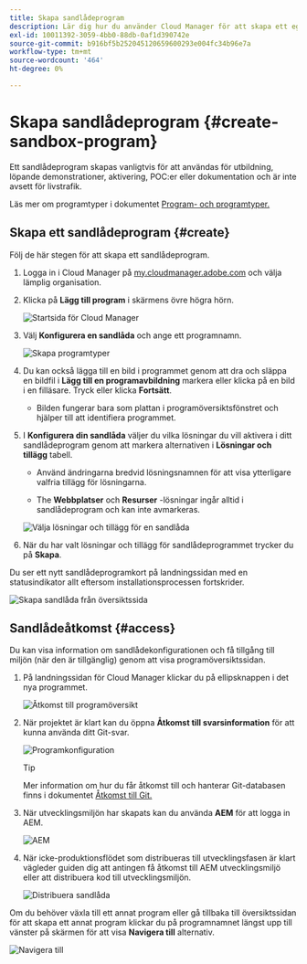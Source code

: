 ```yaml
---
title: Skapa sandlådeprogram
description: Lär dig hur du använder Cloud Manager för att skapa ett eget sandlådeprogram för utbildning, demo, POC eller andra icke-produktionssyften.
exl-id: 10011392-3059-4bb0-88db-0af1d390742e
source-git-commit: b916bf5b252045120659600293e004fc34b96e7a
workflow-type: tm+mt
source-wordcount: '464'
ht-degree: 0%

---
```


# Skapa sandlådeprogram {#create-sandbox-program}

Ett sandlådeprogram skapas vanligtvis för att användas för utbildning, löpande demonstrationer, aktivering, POC:er eller dokumentation och är inte avsett för livstrafik.

Läs mer om programtyper i dokumentet [Program- och programtyper.](program-types.md)

## Skapa ett sandlådeprogram {#create}

Följ de här stegen för att skapa ett sandlådeprogram.

1. Logga in i Cloud Manager på [my.cloudmanager.adobe.com](https://my.cloudmanager.adobe.com/) och välja lämplig organisation.

1. Klicka på **Lägg till program** i skärmens övre högra hörn.

   ![Startsida för Cloud Manager](assets/cloud-manager-my-programs.png)

1. Välj **Konfigurera en sandlåda** och ange ett programnamn.

   ![Skapa programtyper](assets/create-sandbox.png)

1. Du kan också lägga till en bild i programmet genom att dra och släppa en bildfil i **Lägg till en programavbildning** markera eller klicka på en bild i en filläsare. Tryck eller klicka **Fortsätt**.

   * Bilden fungerar bara som plattan i programöversiktsfönstret och hjälper till att identifiera programmet.

1. I **Konfigurera din sandlåda** väljer du vilka lösningar du vill aktivera i ditt sandlådeprogram genom att markera alternativen i **Lösningar och tillägg** tabell.

   * Använd ändringarna bredvid lösningsnamnen för att visa ytterligare valfria tillägg för lösningarna.

   * The **Webbplatser** och **Resurser** -lösningar ingår alltid i sandlådeprogram och kan inte avmarkeras.

   ![Välja lösningar och tillägg för en sandlåda](assets/sandbox-solutions-add-ons.png)

1. När du har valt lösningar och tillägg för sandlådeprogrammet trycker du på **Skapa**.

Du ser ett nytt sandlådeprogramkort på landningssidan med en statusindikator allt eftersom installationsprocessen fortskrider.

![Skapa sandlåda från översiktssida](assets/sandbox-setup.png)

## Sandlådeåtkomst {#access}

Du kan visa information om sandlådekonfigurationen och få tillgång till miljön (när den är tillgänglig) genom att visa programöversiktssidan.

1. På landningssidan för Cloud Manager klickar du på ellipsknappen i det nya programmet.

   ![Åtkomst till programöversikt](assets/program-overview-sandbox.png)

1. När projektet är klart kan du öppna **Åtkomst till svarsinformation** för att kunna använda ditt Git-svar.

   ![Programkonfiguration](assets/create-program4.png)

   >[!TIP]
   >
   >Mer information om hur du får åtkomst till och hanterar Git-databasen finns i dokumentet [Åtkomst till Git.](/help/implementing/cloud-manager/managing-code/accessing-repos.md)

1. När utvecklingsmiljön har skapats kan du använda **AEM** för att logga in AEM.

   ![AEM](assets/create-program-5.png)

1. När icke-produktionsflödet som distribueras till utvecklingsfasen är klart vägleder guiden dig att antingen få åtkomst till AEM utvecklingsmiljö eller att distribuera kod till utvecklingsmiljön.

   ![Distribuera sandlåda](assets/create-program-setup-deploy.png)

Om du behöver växla till ett annat program eller gå tillbaka till översiktssidan för att skapa ett annat program klickar du på programnamnet längst upp till vänster på skärmen för att visa **Navigera till** alternativ.

![Navigera till](assets/create-program-a1.png)
